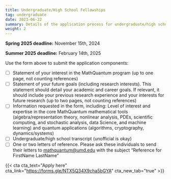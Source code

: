 ```yaml
---
title: Undergraduate/High School Fellowships
tag: undergraduate
date: 2023-06-22
summary: Details of the application process for undergraduate/high school fellowships.
weight: 2
---
```


__Spring 2025 deadline:__ November 15th, 2024

__Summer 2025 deadline:__ February 14th, 2025

Use the form above to submit the application components:
- [ ] Statement of your interest in the MathQuantum program (up to one page, not counting references)
- [ ] Statement of your future goals (including research interests). This statement should detail your academic and career goals. If relevant, it should include your previous research experience and your interests for future research (up to two pages, not counting references)
- [ ] Information requested in the form, including: Level of interest and expertise in the core MathQuantum mathematical tools (algebra/representation theory, nonlinear analysis, PDEs, scientific computing, and stochastic analysis, data Science, and machine learning) and quantum applications (algorithms, cryptography, dynamics/systems)
- [ ] Undergraduate/high school transcript (unofficial is okay)
- [ ] One or two letters of reference. Please ask these individuals to send their letters to mathquantum@umd.edu with the subject “Reference for FirstName LastName”

{{< cta cta_text="Apply here" cta_link="https://forms.gle/NTX5Q34X9cha5bGYA" cta_new_tab="true" >}}
